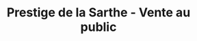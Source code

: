 ---
title: "Prestige de la Sarthe - Vente au public"
url: /la-ferte-bernard/prestige-de-la-sarthe-vente-au-public/
shop: Metzgerei
---